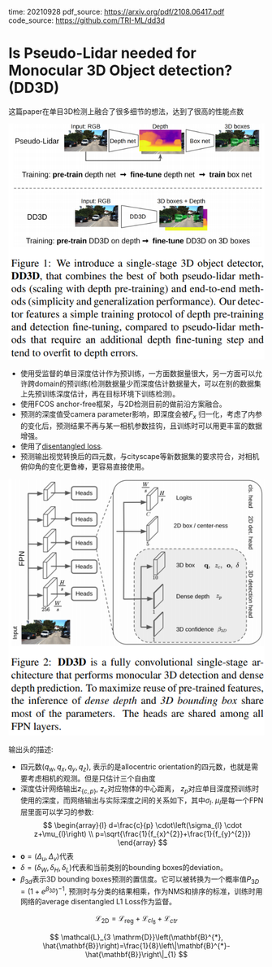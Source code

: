 time: 20210928
pdf_source: https://arxiv.org/pdf/2108.06417.pdf
code_source: https://github.com/TRI-ML/dd3d
# Is Pseudo-Lidar needed for Monocular 3D Object detection? (DD3D)

这篇paper在单目3D检测上融合了很多细节的想法，达到了很高的性能点数

![image](res/dd3d_idea.png)

- 使用受监督的单目深度估计作为预训练，一方面数据量很大，另一方面可以允许跨domain的预训练(检测数据量少而深度估计数据量大，可以在别的数据集上先预训练深度估计，再在目标环境下训练检测)。
- 使用FCOS anchor-free框架，与2D检测目前的做前沿方案融合。
- 预测的深度值受camera parameter影响，即深度会被$F_x$ 归一化，考虑了内参的变化后，预测结果不再与某一相机参数挂钩，且训练时可以用更丰富的数据增强。
- 使用了[disentangled loss](Disentangling_Monocular_3D_Object_Detection.md). 
- 预测输出视觉转换后的四元数，与cityscape等新数据集的要求符合，对相机俯仰角的变化更鲁棒，更容易直接使用。

![image](res/dd3d_arch.png)

输出头的描述:

- 四元数$(q_w, q_x, q_y, q_z)$, 表示的是allocentric orientation的四元数，也就是需要考虑相机的观测。但是只估计三个自由度
- 深度估计网络输出$z_{\{c,p\}}$, $z_c$对应物体的中心距离， $z_p$对应单目深度预训练时使用的深度，而网络输出与实际深度之间的关系如下，其中$\sigma_l$. $\mu_l$是每一个FPN层里面可以学习的参数: 
$$
\begin{array}{l}
d=\frac{c}{p} \cdot\left(\sigma_{l} \cdot z+\mu_{l}\right) \\
p=\sqrt{\frac{1}{f_{x}^{2}}+\frac{1}{f_{y}^{2}}}
\end{array}
$$
- $\mathbf{o} = (\Delta_u, \Delta_v)$代表
- $\delta=(\delta_W, \delta_H, \delta_L)$代表和当前类别的bounding boxes的deviation。
- $\beta_{3d}$表示3D bounding boxes预测的置信度。它可以被转换为一个概率值$P_{3D} = (1 + e^{\beta_{3D}})^{-1}$, 预测时与分类的结果相乘，作为NMS和排序的标准，训练时用网络的average disentangled L1 Loss作为监督。

$$
\mathcal{L}_{2 \mathrm{D}}=\mathcal{L}_{\mathrm{reg}}+\mathcal{L}_{c l_{8}}+\mathcal{L}_{c t r}
$$

$$
\mathcal{L}_{3 \mathrm{D}}\left(\mathbf{B}^{*}, \hat{\mathbf{B}}\right)=\frac{1}{8}\left\|\mathbf{B}^{*}-\hat{\mathbf{B}}\right\|_{1}
$$

